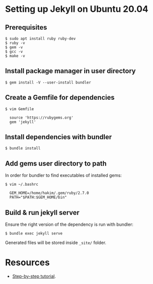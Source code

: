 # Setting up Jekyll on Ubuntu 20.04
## Prerequisites
```console
$ sudo apt install ruby ruby-dev
$ ruby -v
$ gem -v
$ gcc -v
$ make -v
```

## Install package manager in user directory
```console
$ gem install -V --user-install bundler
```

## Create a Gemfile for dependencies
```console
$ vim Gemfile

  source 'https://rubygems.org'
  gem 'jekyll'
```

## Install dependencies with bundler
```console
$ bundle install
```

## Add gems user directory to path
In order for bundler to find executables of installed gems:

```console
$ vim ~/.bashrc

  GEM_HOME=/home/hakim/.gem/ruby/2.7.0
  PATH="$PATH:$GEM_HOME/bin"
```

## Build & run jekyll server
Ensure the right version of the dependency is run with bundler:

```console
$ bundle exec jekyll serve
```

Generated files will be stored inside `_site/` folder.

# Resources
- [Step-by-step tutorial][tutorial].

[tutorial]: https://jekyllrb.com/docs/step-by-step/01-setup/
